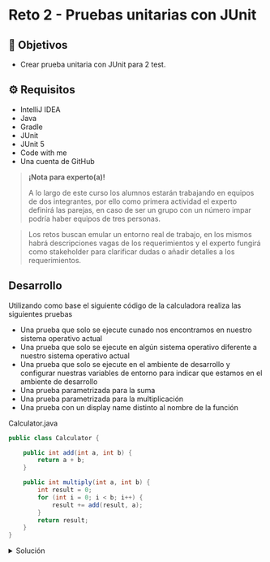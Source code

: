 # Reto 2 - Pruebas unitarias con JUnit

## :dart: Objetivos

- Crear prueba unitaria con JUnit para 2 test.

## ⚙ Requisitos

- IntelliJ IDEA
- Java
- Gradle
- JUnit
- JUnit 5
- Code with me
- Una cuenta de GitHub

>**¡Nota para experto(a)!**
>
> A lo largo de este curso los alumnos estarán trabajando en equipos de dos integrantes, por ello como primera actividad el experto definirá las parejas, en caso de ser un grupo con un número impar podría haber equipos de tres personas.

> Los retos buscan emular un entorno real de trabajo, en los mismos habrá descripciones vagas de los requerimientos y el experto fungirá como stakeholder para clarificar dudas o añadir detalles a los requerimientos.

## Desarrollo

Utilizando como base el siguiente código de la calculadora realiza las siguientes pruebas

* Una prueba que solo se ejecute cunado nos encontramos en nuestro sistema operativo actual
* Una prueba que solo se ejecute en algún sistema operativo diferente a nuestro sistema operativo actual
* Una prueba que solo se ejecute en el ambiente de desarrollo y configurar nuestras variables de entorno para indicar que estamos en el ambiente de desarrollo
* Una prueba parametrizada para la suma
* Una prueba parametrizada para la multiplicación
* Una prueba con un display name distinto al nombre de la función

Calculator.java

```java
public class Calculator {

    public int add(int a, int b) {
        return a + b;
    }

    public int multiply(int a, int b) {
        int result = 0;
        for (int i = 0; i < b; i++) {
            result += add(result, a);
        }
        return result;
    }
}
```


<details>
  <summary>Solución</summary>

Con los conceptos aprendidos en el work, podemos realizar los cambios correspondientes para migrar nuestras pruebas de JUnit 4 a JUnit 5 
  
  CalculatorTest.java
  
  ```java
class CalculatorTest {
    private int a, b;
    private Calculator calculator;

    @BeforeEach
    void setUp() {
        calculator = new Calculator();

        a = ThreadLocalRandom.current().nextInt();
        b = ThreadLocalRandom.current().nextInt();
    }

    @Test
    void testAdd() {
        int result = calculator.add(a, b);

        assertEquals( a + b, result, "Resultado incorrecto de la suma");
    }

    @Test
    void testAddThrowsExceptionWhenIsCalledWithInvalidParams() {
        String c = "hello";

        assertThrows(Exception.class, () -> {
            int result = calculator.add(a, c);

            assertEquals( a + b, result, "Resultado incorrecto de la suma");
        });
    }

    @Test
    void testMultiply() {
        int additionResult = calculator.add(a, b);

        assumeTrue(additionResult == a+b);

        int multiplicationResult = calculator.multiply(a, b);

        Assertions.assertEquals(a * b, multiplicationResult, "Resultado incorrecto de la multiplicación");
    }
}
```
</details>
